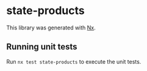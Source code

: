# state-products

This library was generated with [Nx](https://nx.dev).

## Running unit tests

Run `nx test state-products` to execute the unit tests.
